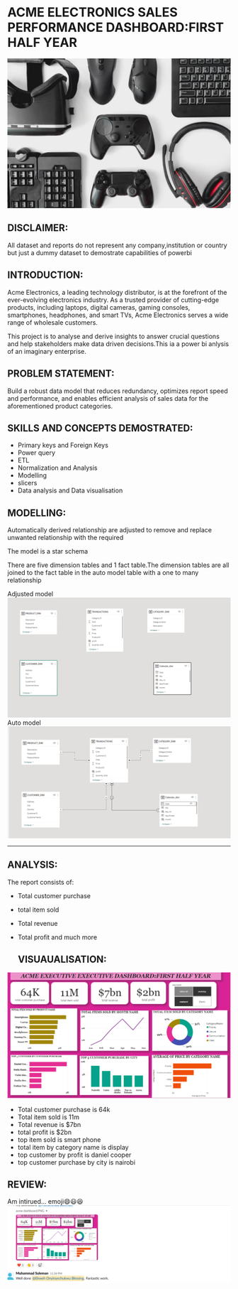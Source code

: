 # ACME ELECTRONICS SALES PERFORMANCE DASHBOARD:FIRST HALF YEAR
![](GAMING.jpg)

 ## DISCLAIMER:
All dataset and reports do not represent any company,institution or country but just a dummy dataset to demostrate capabilities of powerbi

## INTRODUCTION:
Acme Electronics, a leading technology distributor, is at the forefront of the ever-evolving  electronics industry. As a trusted provider of cutting-edge products, including laptops, digital  cameras, gaming consoles, smartphones, headphones, and smart TVs, Acme Electronics serves a  wide range of wholesale customers.

This project is to analyse and derive insights to answer crucial questions and help stakeholders make data driven decisions.This ia a power bi anlysis of an imaginary enterprise.

 ## PROBLEM STATEMENT:
Build a robust data model that reduces redundancy, optimizes report speed and performance, and enables efficient analysis of sales data for the aforementioned product categories. 
## SKILLS AND CONCEPTS DEMOSTRATED:
- Primary keys and Foreign Keys 
- Power query
- ETL
- Normalization and Analysis 
- Modelling
- slicers
- Data analysis and Data visualisation

## MODELLING:
  Automatically derived relationship are adjusted to remove and replace unwanted relationship with the required
  
  The model is a star schema
  
  There are five dimension tables and 1 fact table.The dimension tables are all joined to the fact table in the auto model table with a one to many relationship
  
 Adjusted model ![](NOT.PNG) 
 Auto model![](DONE.PNG)
____________________________________

## ANALYSIS:
  The report consists of:
- Total customer purchase
- total item sold
- Total revenue
- Total profit and much more

  ## VISUAUALISATION:
![](ACME.PNG)
   - Total customer purchase is 64k
  - Total item sold is 11m
  - Total revenue is $7bn
  - total profit is $2bn
  - top item sold is smart phone
  - total item by category name is display
  - top customer by profit is daniel cooper
  - top customer purchase by city is nairobi

  ## REVIEW:
  Am intirued... emoji😄😃😆
  ![](WORK.PNG)
